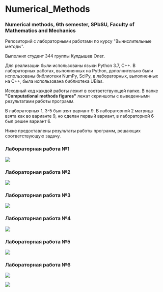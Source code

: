 # Numerical_Methods
### Numerical methods, 6th semester, SPbSU, Faculty of Mathematics and Mechanics

Репозиторий с лабораторными работами по курсу "Вычислительные методы".

Выполнил студент 344 группы Кулдышев Олег.

Для реализации были использованы языки Python 3.7, C++. В лабораторных работах, выполненных на Python, дополнительно были использованы библиотеки NumPy, SciPy, в лабораторных, выполненных на C++, была использована библиотека UBlas.

Исходный код каждой работы лежит в соответствующей папке. В папке **"Computational methods figures"** лежат скриншоты с выведенными результатами работы программ.

В лабораторных 1, 3-5 был взят вариант 9. В лабораторной 2 матрица взята как во варианте 9, но сделан первый вариант, в лабораторной 6 был решен вариант 6.

Ниже предоставлены результаты работы программ, решающих соответствующую задачу.

### Лабораторная работа №1

![](https://github.com/hellg1/Numerical_Methods/tree/master/Computational%20methods%20figures/Lab1.png)

### Лабораторная работа №2

![](https://github.com/hellg1/Numerical_Methods/tree/master/Computational%20methods%20figures/Lab2.png)

### Лабораторная работа №3

![](https://github.com/hellg1/Numerical_Methods/tree/master/Computational%20methods%20figures/Lab3.png)

### Лабораторная работа №4

![](https://github.com/hellg1/Numerical_Methods/tree/master/Computational%20methods%20figures/Lab4.png)

### Лабораторная работа №5

![](https://github.com/hellg1/Numerical_Methods/tree/master/Computational%20methods%20figures/Lab5.png)

### Лабораторная работа №6

![](https://github.com/hellg1/Numerical_Methods/tree/master/Computational%20methods%20figures/Lab6_1.png)

![](https://github.com/hellg1/Numerical_Methods/tree/master/Computational%20methods%20figures/Lab6_2.png)
